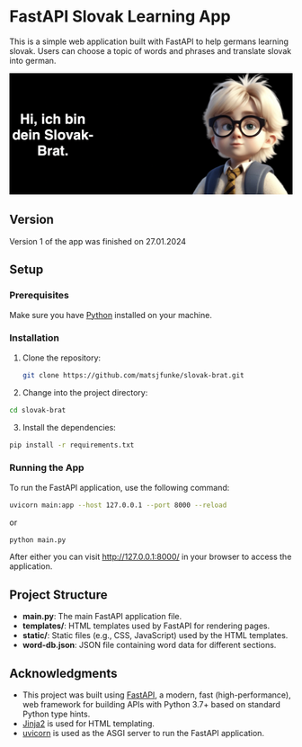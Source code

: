 # FastAPI Slovak Learning App

This is a simple web application built with FastAPI to help germans learning slovak. Users can choose a topic of words and phrases and translate slovak into german.

![website home screenshot](static/web-screenshot.png)
## Version

Version 1 of the app was finished on 27.01.2024

## Setup

### Prerequisites

Make sure you have [Python](https://www.python.org/downloads/) installed on your machine.

### Installation

1. Clone the repository:

   ```bash
   git clone https://github.com/matsjfunke/slovak-brat.git
   ```
   
2. Change into the project directory:

```bash
cd slovak-brat
```

3. Install the dependencies:

```bash
pip install -r requirements.txt
```

### Running the App
To run the FastAPI application, use the following command:

```bash
uvicorn main:app --host 127.0.0.1 --port 8000 --reload
```
or 
```bash
python main.py
```

After either you can visit http://127.0.0.1:8000/ in your browser to access the application.

## Project Structure

- **main.py**: The main FastAPI application file.
- **templates/**: HTML templates used by FastAPI for rendering pages.
- **static/**: Static files (e.g., CSS, JavaScript) used by the HTML templates.
- **word-db.json**: JSON file containing word data for different sections.

## Acknowledgments

- This project was built using [FastAPI](https://fastapi.tiangolo.com/), a modern, fast (high-performance), web framework for building APIs with Python 3.7+ based on standard Python type hints.
- [Jinja2](https://jinja.palletsprojects.com/) is used for HTML templating.
- [uvicorn](https://www.uvicorn.org/) is used as the ASGI server to run the FastAPI application.